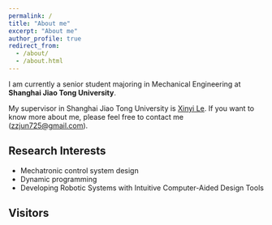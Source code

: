 ```yaml
---
permalink: /
title: "About me"
excerpt: "About me"
author_profile: true
redirect_from:
  - /about/
  - /about.html
---
```

I am currently a senior student majoring in Mechanical Engineering at **Shanghai Jiao Tong University**.

My supervisor in Shanghai Jiao Tong University is [Xinyi Le](https://scholar.google.com/citations?user=MGZyMf4AAAAJ&hl=en&oi=ao). If you want to know more about me, please feel free to contact me (zzjun725@gmail.com).


## Research Interests

* Mechatronic control system design
* Dynamic programming
* Developing Robotic Systems with Intuitive Computer-Aided Design Tools


## Visitors

<script type="text/javascript" id="clustrmaps" src="//clustrmaps.com/map_v2.js?d=4WnrIjXdjzxTDoVh44YGDUTa-u4fuLIB249tiQAWwAU&cl=ffffff&w=a"></script>
